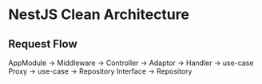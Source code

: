 # NestJS Clean Architecture

## Request Flow

AppModule -> Middleware -> Controller -> Adaptor -> Handler -> use-case Proxy -> use-case -> Repository Interface -> Repository

